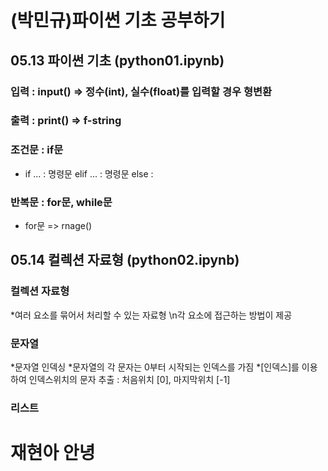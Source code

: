 # (박민규)파이썬 기초 공부하기
## 05.13 파이썬 기초 (python01.ipynb)
### 입력 : input() => 정수(int), 실수(float)를 입력할 경우 형변환
### 출력 : print() => f-string
### 조건문 : if문
  * if ... : 명령문 elif ... : 명령문 else :
### 반복문 : for문, while문 
  * for문 => rnage()
## 05.14 컬렉션 자료형 (python02.ipynb)
### 컬렉션 자료형
  *여러 요소를 묶어서 처리할 수 있는 자료형 
   \n각 요소에 접근하는 방법이 제공
### 문자열
  *문자열 인덱싱
  *문자열의 각 문자는 0부터 시작되는 인덱스를 가짐
  *[인덱스]를 이용하여 인덱스위치의 문자 추출 : 처음위치 [0], 마지막위치 [-1]
### 리스트
# 재현아 안녕

